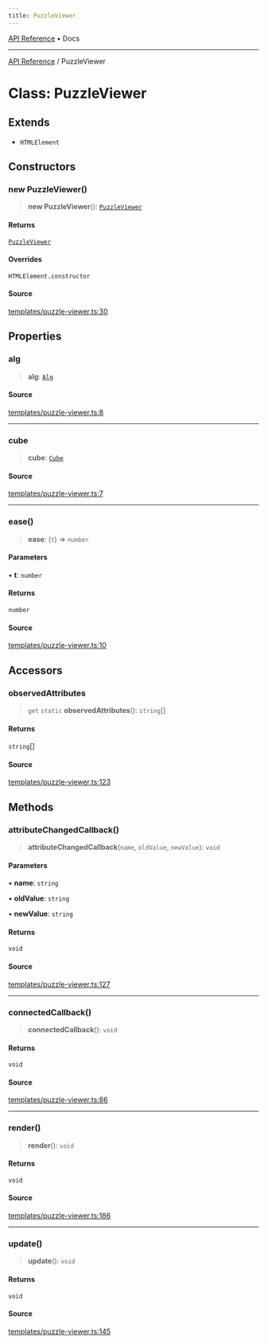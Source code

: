 ```yaml
---
title: PuzzleViewer
---
```


[API Reference](/docs/api/) • Docs

***

[API Reference](/docs/api/) / PuzzleViewer

# Class: PuzzleViewer

## Extends

- `HTMLElement`

## Constructors

### new PuzzleViewer()

> **new PuzzleViewer**(): [`PuzzleViewer`](/docs/api/classes/PuzzleViewer)

#### Returns

[`PuzzleViewer`](/docs/api/classes/PuzzleViewer)

#### Overrides

`HTMLElement.constructor`

#### Source

[templates/puzzle-viewer.ts:30](https://github.com/BrouxtForce/cubelib/blob/72117884834c9a330d7870c13642ec7c97dbc128/src/templates/puzzle-viewer.ts#L30)

## Properties

### alg

> **alg**: [`Alg`](/docs/api/classes/Alg)

#### Source

[templates/puzzle-viewer.ts:8](https://github.com/BrouxtForce/cubelib/blob/72117884834c9a330d7870c13642ec7c97dbc128/src/templates/puzzle-viewer.ts#L8)

***

### cube

> **cube**: [`Cube`](/docs/api/classes/Cube)

#### Source

[templates/puzzle-viewer.ts:7](https://github.com/BrouxtForce/cubelib/blob/72117884834c9a330d7870c13642ec7c97dbc128/src/templates/puzzle-viewer.ts#L7)

***

### ease()

> **ease**: (`t`) => `number`

#### Parameters

• **t**: `number`

#### Returns

`number`

#### Source

[templates/puzzle-viewer.ts:10](https://github.com/BrouxtForce/cubelib/blob/72117884834c9a330d7870c13642ec7c97dbc128/src/templates/puzzle-viewer.ts#L10)

## Accessors

### observedAttributes

> `get` `static` **observedAttributes**(): `string`[]

#### Returns

`string`[]

#### Source

[templates/puzzle-viewer.ts:123](https://github.com/BrouxtForce/cubelib/blob/72117884834c9a330d7870c13642ec7c97dbc128/src/templates/puzzle-viewer.ts#L123)

## Methods

### attributeChangedCallback()

> **attributeChangedCallback**(`name`, `oldValue`, `newValue`): `void`

#### Parameters

• **name**: `string`

• **oldValue**: `string`

• **newValue**: `string`

#### Returns

`void`

#### Source

[templates/puzzle-viewer.ts:127](https://github.com/BrouxtForce/cubelib/blob/72117884834c9a330d7870c13642ec7c97dbc128/src/templates/puzzle-viewer.ts#L127)

***

### connectedCallback()

> **connectedCallback**(): `void`

#### Returns

`void`

#### Source

[templates/puzzle-viewer.ts:86](https://github.com/BrouxtForce/cubelib/blob/72117884834c9a330d7870c13642ec7c97dbc128/src/templates/puzzle-viewer.ts#L86)

***

### render()

> **render**(): `void`

#### Returns

`void`

#### Source

[templates/puzzle-viewer.ts:186](https://github.com/BrouxtForce/cubelib/blob/72117884834c9a330d7870c13642ec7c97dbc128/src/templates/puzzle-viewer.ts#L186)

***

### update()

> **update**(): `void`

#### Returns

`void`

#### Source

[templates/puzzle-viewer.ts:145](https://github.com/BrouxtForce/cubelib/blob/72117884834c9a330d7870c13642ec7c97dbc128/src/templates/puzzle-viewer.ts#L145)
